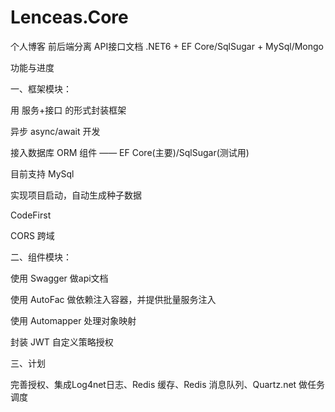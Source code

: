 # Lenceas.Core
个人博客 前后端分离 API接口文档 .NET6 + EF Core/SqlSugar + MySql/Mongo

功能与进度

一、框架模块：

用 服务+接口 的形式封装框架

异步 async/await 开发

接入数据库 ORM 组件 —— EF Core(主要)/SqlSugar(测试用)

目前支持 MySql

实现项目启动，自动生成种子数据 

CodeFirst 

CORS 跨域

二、组件模块：

使用 Swagger 做api文档

使用 AutoFac 做依赖注入容器，并提供批量服务注入

使用 Automapper 处理对象映射

封装 JWT 自定义策略授权

三、计划

完善授权、集成Log4net日志、Redis 缓存、Redis 消息队列、Quartz.net 做任务调度
